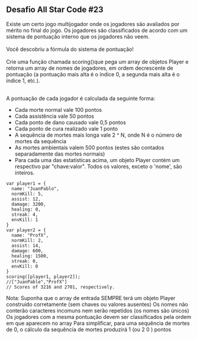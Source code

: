 ## **Desafio All Star Code #23**

Existe um certo jogo multijogador onde os jogadores são avaliados por mérito no final do jogo. Os jogadores são classificados de acordo com um sistema de pontuação interno que os jogadores não veem.
<br><br>
Você descobriu a fórmula do sistema de pontuação!
<br><br>
Crie uma função chamada scoring()que pega um array de objetos Player e retorna um array de nomes de jogadores, em ordem decrescente de pontuação (a pontuação mais alta é o índice 0, a segunda mais alta é o índice 1, etc.).<br><br>

A pontuação de cada jogador é calculada da seguinte forma:<br>

- Cada morte normal vale 100 pontos
- Cada assistência vale 50 pontos
- Cada ponto de dano causado vale 0,5 pontos
- Cada ponto de cura realizado vale 1 ponto
- A sequência de mortes mais longa vale 2 ^ N, onde N é o número de mortes da sequência
- As mortes ambientais valem 500 pontos (estes são contados separadamente das mortes normais)
- Para cada uma das estatísticas acima, um objeto Player contém um respectivo par "chave:valor". Todos os valores, exceto o 'nome', são inteiros.

```
var player1 = {
  name: "JuanPablo",
  normKill: 5,
  assist: 12,
  damage: 3200,
  healing: 0,
  streak: 4,
  envKill: 1
}
var player2 = {
  name: "ProfX",
  normKill: 2,
  assist: 14,
  damage: 600,
  healing: 1500,
  streak: 0,
  envKill: 0
}
scoring([player1, player2]);
//["JuanPable","ProfX"]
// Scores of 3216 and 2701, respectively.
```

Nota:
Suponha que o array de entrada SEMPRE terá um objeto Player construído corretamente (sem chaves ou valores ausentes)
Os nomes não conterão caracteres incomuns nem serão repetidos (os nomes são únicos)
Os jogadores com a mesma pontuação devem ser classificados pela ordem em que aparecem no array
Para simplificar, para uma sequência de mortes de 0, o cálculo da sequência de mortes produzirá 1 (ou 2 0 ) pontos
